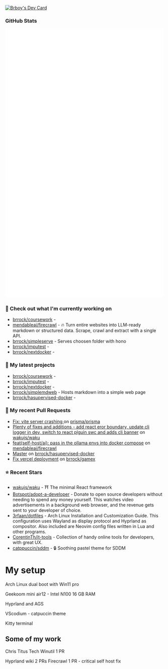 <a href="https://app.daily.dev/brboy"><img src="https://api.daily.dev/devcards/v2/4Od30842NXiIC3it6dfHG.png?r=60c&type=default" width="356" alt="Brboy's Dev Card"/></a>
### GitHub Stats

<p align="left"><img src="https://raw.githubusercontent.com/brrock/brrock/main/github-metrics.svg" /></p>

### 👷 Check out what I'm currently working on

- [brrock/coursework](https://github.com/brrock/coursework) - 
- [mendableai/firecrawl](https://github.com/mendableai/firecrawl) - 🔥 Turn entire websites into LLM-ready markdown or structured data. Scrape, crawl and extract with a single API.
- [brrock/simpleserve](https://github.com/brrock/simpleserve) - Serves choosen folder with hono
- [brrock/imputest](https://github.com/brrock/imputest) - 
- [brrock/nextdocker](https://github.com/brrock/nextdocker) - 
### 🌱 My latest projects

- [brrock/coursework](https://github.com/brrock/coursework) - 
- [brrock/imputest](https://github.com/brrock/imputest) - 
- [brrock/nextdocker](https://github.com/brrock/nextdocker) - 
- [brrock/simplemdweb](https://github.com/brrock/simplemdweb) - Hosts markdown into a simple web page
- [brrock/hasupervised-docker](https://github.com/brrock/hasupervised-docker) - 
### 🔨 My recent Pull Requests

- [Fix: vite server crashing ](https://github.com/prisma/prisma/pull/26746) on [prisma/prisma](https://github.com/prisma/prisma)
- [Plenty of fixes and additions - add react eror boundary, update cli logger in dev, switch to react plguin swc and adds cli banner](https://github.com/wakujs/waku/pull/1323) on [wakujs/waku](https://github.com/wakujs/waku)
- [feat(self-host/ai): pass in the ollama envs into docker compose](https://github.com/mendableai/firecrawl/pull/1269) on [mendableai/firecrawl](https://github.com/mendableai/firecrawl)
- [Master](https://github.com/brrock/hasupervised-docker/pull/1) on [brrock/hasupervised-docker](https://github.com/brrock/hasupervised-docker)
- [Fix vercel deployment](https://github.com/brrock/gamex/pull/94) on [brrock/gamex](https://github.com/brrock/gamex)
### ⭐ Recent Stars

- [wakujs/waku](https://github.com/wakujs/waku) - ⛩️ The minimal React framework
- [Botspot/adopt-a-developer](https://github.com/Botspot/adopt-a-developer) - Donate to open source developers without needing to spend any money yourself. This watches video advertisements in a background web browser, and the revenue gets sent to your developer of choice.
- [3rfaan/dotfiles](https://github.com/3rfaan/dotfiles) - Arch Linux Installation and Customization Guide. This configuration uses Wayland as display protocol and Hyprland as compositor. Also included are Neovim config files written in Lua and other programs.
- [CorentinTh/it-tools](https://github.com/CorentinTh/it-tools) - Collection of handy online tools for developers, with great UX. 
- [catppuccin/sddm](https://github.com/catppuccin/sddm) -  🔒 Soothing pastel theme for SDDM
# My setup

Arch Linux dual boot with Win11 pro

Geekoom mini air12 - Intel N100 16 GB RAM

Hyprland and AGS 

VScodium - catpuccin theme

Kitty terminal

## Some of my work

Chris Titus Tech Winutil 1 PR

Hyprland wiki 2 PRs
Firecrawl 1 PR - critical self host fix
